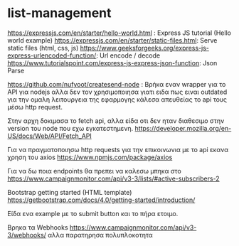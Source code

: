 # list-management
https://expressjs.com/en/starter/hello-world.html : Express JS tutorial (Hello world example)
https://expressjs.com/en/starter/static-files.html: Serve static files (html, css, js)
https://www.geeksforgeeks.org/express-js-express-urlencoded-function/: Url encode / decode
https://www.tutorialspoint.com/express-js-express-json-function: Json Parse

https://github.com/nufyoot/createsend-node : Βρήκα εναν wrapper για το API για nodejs αλλα δεν τον χρησιμοποιησα γιατι ειδα πως ειναι outdated
για την ομαλη λειτουργεια της εφαρμογης κάλεσα απευθείας το api τους μέσω http request.

Στην αρχη δοκιμασα το fetch api, αλλα είδα οτι δεν ηταν διαθεσιμο στην version του node που εχω εγκατεστημενη.
https://developer.mozilla.org/en-US/docs/Web/API/Fetch_API

Για να πραγματοποιησω http requests για την επικοινωνια με το api εκανα χρηση του axios
https://www.npmjs.com/package/axios

Για να δω ποια endpoints θα πρεπει να καλεσω μπηκα στο https://www.campaignmonitor.com/api/v3-3/lists/#active-subscribers-2

Bootstrap getting started (HTML template)
https://getbootstrap.com/docs/4.0/getting-started/introduction/

Είδα ενα example με το submit button και το πήρα ετοιμο.

Βρηκα τα Webhooks https://www.campaignmonitor.com/api/v3-3/webhooks/
αλλα παρατηρησα πολυπλοκοτητα
